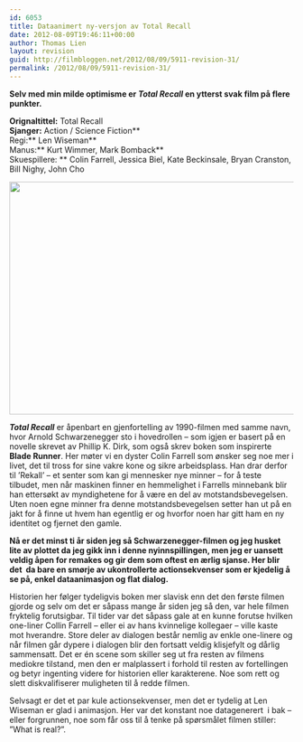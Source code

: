 ```yaml
---
id: 6053
title: Dataanimert ny-versjon av Total Recall
date: 2012-08-09T19:46:11+00:00
author: Thomas Lien
layout: revision
guid: http://filmbloggen.net/2012/08/09/5911-revision-31/
permalink: /2012/08/09/5911-revision-31/
---
```

**Selv med min milde optimisme er _Total Recall_ en ytterst svak film på flere punkter.**

<!--more-->

**Orignaltittel:** Total Recall  
**Sjanger:** Action / Science Fiction**  
Regi:** Len Wiseman**  
Manus:** Kurt Wimmer, Mark Bomback**  
Skuespillere: ** Colin Farrell, Jessica Biel, Kate Beckinsale, Bryan Cranston, Bill Nighy, John Cho

<a href="http://filmbloggen.net/2012/08/07/dataanimert-ny-versjon-av-total-recall/925842-total-recall/" rel="attachment wp-att-5913"><img class="alignnone size-large wp-image-5913" src="http://filmbloggen.net/wp-content/uploads//2012/08/11-001-620x412.jpg" alt="" width="620" height="412" /></a>

_**Total Recall**_ er åpenbart en gjenfortelling av 1990-filmen med samme navn, hvor Arnold Schwarzenegger sto i hovedrollen – som igjen er basert på en novelle skrevet av Phillip K. Dirk, som også skrev boken som inspirerte **Blade Runner**. Her møter vi en dyster Colin Farrell som ønsker seg noe mer i livet, det til tross for sine vakre kone og sikre arbeidsplass. Han drar derfor til ’Rekall’ – et senter som kan gi mennesker nye minner &#8211; for å teste tilbudet, men når maskinen finner en hemmelighet i Farrells minnebank blir han ettersøkt av myndighetene for å være en del av motstandsbevegelsen. Uten noen egne minner fra denne motstandsbevegelsen setter han ut på en jakt for å finne ut hvem han egentlig er og hvorfor noen har gitt ham en ny identitet og fjernet den gamle.

**Nå er det minst ti år siden jeg så Schwarzenegger-filmen og jeg husket lite av plottet da jeg gikk inn i denne nyinnspillingen, men jeg er uansett veldig åpen for remakes og gir dem som oftest en ærlig sjanse. Her blir det  da bare en smørje av ukontrollerte actionsekvenser som er kjedelig å se på, enkel dataanimasjon og flat dialog.**

Historien her følger tydeligvis boken mer slavisk enn det den første filmen gjorde og selv om det er såpass mange år siden jeg så den, var hele filmen fryktelig forutsigbar. Til tider var det såpass gale at en kunne forutse hvilken one-liner Collin Farrell – eller ei av hans kvinnelige kollegaer – ville kaste mot hverandre. Store deler av dialogen består nemlig av enkle one-linere og når filmen går dypere i dialogen blir den fortsatt veldig klisjefylt og dårlig sammensatt. Det er én scene som skiller seg ut fra resten av filmens mediokre tilstand, men den er malplassert i forhold til resten av fortellingen og betyr ingenting videre for historien eller karakterene. Noe som rett og slett diskvalifiserer muligheten til å redde filmen.

Selvsagt er det et par kule actionsekvenser, men det er tydelig at Len Wiseman er glad i animasjon. Her var det konstant noe datagenerert  i bak &#8211; eller forgrunnen, noe som får oss til å tenke på spørsmålet filmen stiller: ”What is real?”.

<div class="video-shortcode">
</div>